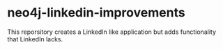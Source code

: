 # neo4j-linkedin-improvements
This reporsitory creates a LinkedIn like application but adds functionality that LinkedIn lacks.
